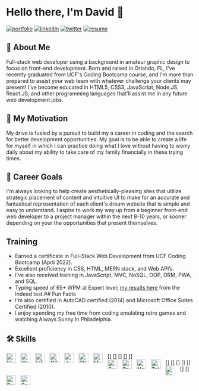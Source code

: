 # Hello there, I'm David 👋
[![portfolio](https://img.shields.io/badge/my_portfolio-000?style=for-the-badge&logo=ko-fi&logoColor=white)](https://davidcaro.dev/)
[![linkedin](https://img.shields.io/badge/linkedin-0A66C2?style=for-the-badge&logo=linkedin&logoColor=white)](https://www.linkedin.com/davidanthonycaro/)
[![twitter](https://img.shields.io/badge/twitter-1DA1F2?style=for-the-badge&logo=twitter&logoColor=white)](https://twitter.com/pr1mee1gh7/)
[![resume](https://img.shields.io/badge/my_resume-000?style=for-the-badge&logo=ko-fi&logoColor=white?labelColor=abcdef)](https://davidcaro.dev/)
## 🚀 About Me
Full-stack web developer using a background in amateur graphic design to focus on front-end development.
Born and raised in Orlando, FL, I've recently graduated from UCF's Coding Bootcamp course, and I'm more than prepared to assist
your web team with whatever challenge your clients may present! I've become educated in HTML5, CSS3, JavaScript, Node.JS, React.JS, and other
programming languages that'll assist me in any future web development jobs.
## 💪 My Motivation
My drive is fueled by a pursuit to build my a career in coding and the search for better development opportunities. My goal is to be able to create a life for myself in which I can practice
doing what I love without having to worry daily about my ability to take care of my family financially in these trying times.
## 🥅 Career Goals
I'm always looking to help create aesthetically-pleasing sites that utilize strategic placement of content and intuitive UI
to make for an accurate and fantastical representation of each client's dream website that is simple and easy to understand.
I aspire to work my way up from a beginner front-end web developer to a project manager within the next 8-10 years,
or sooner depending on your the opportunities that present themselves.
## Training
* Earned a certificate in Full-Stack Web Development from UCF Coding Bootcamp (April 2022).
* Excellent proficiency in CSS, HTML, MERN stack, and Web API’s.
* I've also received training in JavaScript, MVC, NoSQL, OOP, ORM, PWA, and SQL.
* Typing speed of 65+ WPM at Expert level; <a href="https://bit.ly/347gwJF">my results here</a> from the Indeed test.## Fun Facts
* I'm also certified in AutoCAD certified (2014) and Microsoft Office Suites Certified (2010).
* I enjoy spending my free time from coding emulating retro games and watching Always Sunny In Philadelphia.
## 🛠 Skills
<!-- VS Code -->
<img align="left" alt="Visual Studio Code" width="26px" src="https://cdn.jsdelivr.net/gh/devicons/devicon/icons/vscode/vscode-original.svg" style="padding-right:10px;" />
<!-- Wordpress -->
<img align="left" alt="Wordpress" width="26px" src="https://cdn.jsdelivr.net/gh/devicons/devicon/icons/wordpress/wordpress-plain.svg" style="padding-right:10px;" />
<!-- HTML5 -->
[<img align="left" alt="HTML5" width="26px" src="https://cdn.jsdelivr.net/gh/devicons/devicon/icons/html5/html5-original.svg" style="padding-right:10px;" />]
<!-- CSS3 -->
[<img align="left" alt="CSS3" width="26px" src="https://cdn.jsdelivr.net/gh/devicons/devicon/icons/css3/css3-original.svg" style="padding-right:10px;" />]
<!-- JavaScript -->
[<img align="left" alt="JavaScript" width="26px" src="https://cdn.jsdelivr.net/gh/devicons/devicon/icons/javascript/javascript-original.svg" style="padding-right:10px;" />]
<!-- PHP -->
[<img align="left" alt="PHP" width="26px" src="https://cdn.jsdelivr.net/gh/devicons/devicon/icons/php/php-original.svg" style="padding-right:10px;" />]
<!-- MongoDB -->
[<img align="left" alt="MongoDB" width="26px" src="https://cdn.jsdelivr.net/gh/devicons/devicon/icons/mongodb/mongodb-original.svg" style="padding-right:10px;" />]
<br>
<!-- Express.JS -->
[<img align="left" alt="Express" width="26px" src="https://cdn.jsdelivr.net/gh/devicons/devicon/icons/express/express-original.svg" style="padding-right:10px;" />]
<!-- React -->
[<img align="left" alt="React" width="26px" src="https://cdn.jsdelivr.net/gh/devicons/devicon/icons/react/react-original.svg" style="padding-right:10px;" />]
<!-- Node.JS -->
[<img align="left" alt="Node.js" width="26px" src="https://cdn.jsdelivr.net/gh/devicons/devicon/icons/nodejs/nodejs-original.svg" style="padding-right:10px;" />]
<!-- Tailwind -->
[<img align="left" alt="Tailwind" width="26px" src="https://cdn.jsdelivr.net/gh/devicons/devicon/icons/tailwindcss/tailwindcss-plain.svg" style="padding-right:10px;" />]
<!-- Foundation -->
[<img align="left" alt="Foundation" width="26px" src="https://cdn.jsdelivr.net/gh/devicons/devicon/icons/foundation/foundation-original.svg" style="padding-right:10px;" />]
<!-- Bootstrap -->
[<img align="left" alt="Bootstrap" width="26px" src="https://cdn.jsdelivr.net/gh/devicons/devicon/icons/bootstrap/bootstrap-original.svg" style="padding-right:10px;" />]
<!-- Sass -->
[<img align="left" alt="Sass" width="26px" src="https://cdn.jsdelivr.net/gh/devicons/devicon/icons/sass/sass-original.svg" style="padding-right:10px;" />]
